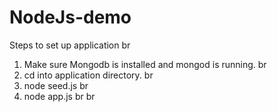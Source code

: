 NodeJs-demo
===========
Steps to set up application 
  br
  1. Make sure Mongodb is installed and mongod is running.
  br
  2. cd into application directory.
  br
  3. node seed.js
  br
  4. node app.js
  br
  br
